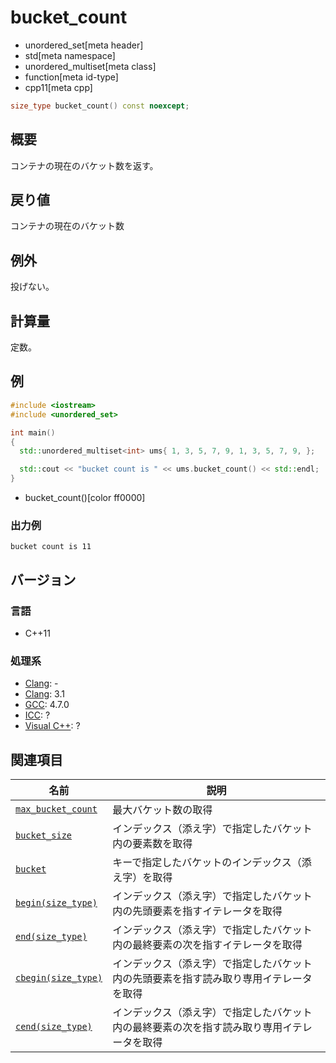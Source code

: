 # bucket_count
* unordered_set[meta header]
* std[meta namespace]
* unordered_multiset[meta class]
* function[meta id-type]
* cpp11[meta cpp]

```cpp
size_type bucket_count() const noexcept;
```

## 概要
コンテナの現在のバケット数を返す。


## 戻り値
コンテナの現在のバケット数


## 例外
投げない。


## 計算量
定数。


## 例
```cpp example
#include <iostream>
#include <unordered_set>

int main()
{
  std::unordered_multiset<int> ums{ 1, 3, 5, 7, 9, 1, 3, 5, 7, 9, };

  std::cout << "bucket count is " << ums.bucket_count() << std::endl;
}
```
* bucket_count()[color ff0000]

### 出力例
```
bucket count is 11
```

## バージョン
### 言語
- C++11

### 処理系
- [Clang](/implementation.md#clang): -
- [Clang](/implementation.md#clang): 3.1
- [GCC](/implementation.md#gcc): 4.7.0
- [ICC](/implementation.md#icc): ?
- [Visual C++](/implementation.md#visual_cpp): ?

## 関連項目

| 名前 | 説明 |
|----------------------------------------------|----------------------|
| [`max_bucket_count`](max_bucket_count.md)  | 最大バケット数の取得 |
| [`bucket_size`](bucket_size.md)            | インデックス（添え字）で指定したバケット内の要素数を取得 |
| [`bucket`](bucket.md)                      | キーで指定したバケットのインデックス（添え字）を取得 |
| [`begin(size_type)`](begin-size_type.md)   | インデックス（添え字）で指定したバケット内の先頭要素を指すイテレータを取得 |
| [`end(size_type)`](end-size_type.md)       | インデックス（添え字）で指定したバケット内の最終要素の次を指すイテレータを取得 |
| [`cbegin(size_type)`](cbegin-size_type.md) | インデックス（添え字）で指定したバケット内の先頭要素を指す読み取り専用イテレータを取得 |
| [`cend(size_type)`](cend-size_type.md)     | インデックス（添え字）で指定したバケット内の最終要素の次を指す読み取り専用イテレータを取得 |

